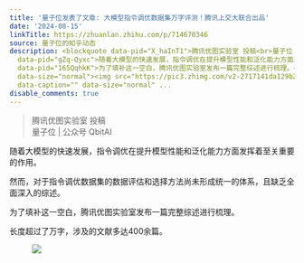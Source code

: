 ```yaml
---
title: '量子位发表了文章: 大模型指令调优数据集万字评测！腾讯上交大联合出品'
date: '2024-08-15'
linkTitle: https://zhuanlan.zhihu.com/p/714670346
source: 量子位的知乎动态
description: <blockquote data-pid="X_haInT1">腾讯优图实验室 投稿<br>量子位 | 公众号 QbitAI</blockquote><p
  data-pid="gZq-Qyxc">随着大模型的快速发展，指令调优在提升模型性能和泛化能力方面发挥着至关重要的作用。</p><p data-pid="E2K5gksH">然而，对于指令调优数据集的数据评估和选择方法尚未形成统一的体系，且缺乏全面深入的综述。</p><p
  data-pid="165QqhkK">为了填补这一空白，腾讯优图实验室发布一篇完整综述进行梳理。</p><p data-pid="rD67R7dM">长度超过了万字，涉及的文献多达400余篇。</p><figure
  data-size="normal"><img src="https://pic3.zhimg.com/v2-2717141da129b2157dab1712b4715192.jpg"
  data-caption="" data-size="normal" ...
disable_comments: true
---
```

<blockquote data-pid="X_haInT1">腾讯优图实验室 投稿<br>量子位 | 公众号 QbitAI</blockquote><p data-pid="gZq-Qyxc">随着大模型的快速发展，指令调优在提升模型性能和泛化能力方面发挥着至关重要的作用。</p><p data-pid="E2K5gksH">然而，对于指令调优数据集的数据评估和选择方法尚未形成统一的体系，且缺乏全面深入的综述。</p><p data-pid="165QqhkK">为了填补这一空白，腾讯优图实验室发布一篇完整综述进行梳理。</p><p data-pid="rD67R7dM">长度超过了万字，涉及的文献多达400余篇。</p><figure data-size="normal"><img src="https://pic3.zhimg.com/v2-2717141da129b2157dab1712b4715192.jpg" data-caption="" data-size="normal" ...
